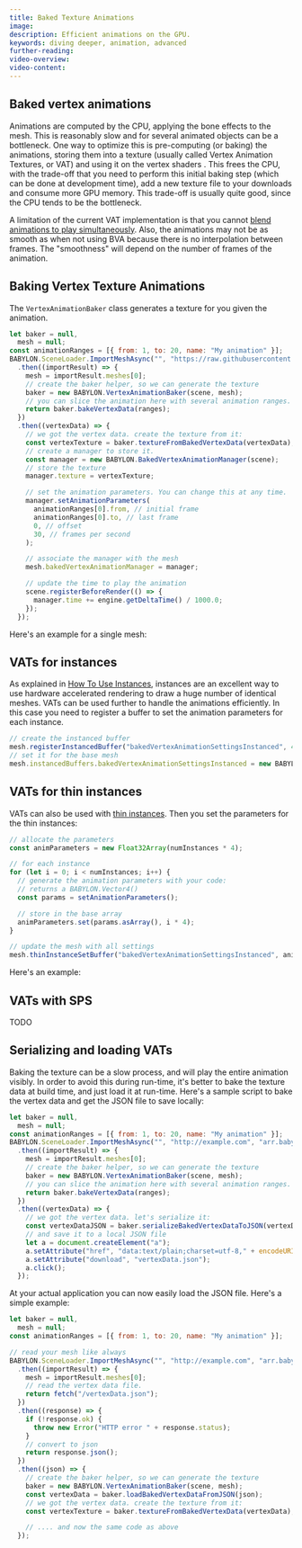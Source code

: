 ```yaml
---
title: Baked Texture Animations
image:
description: Efficient animations on the GPU.
keywords: diving deeper, animation, advanced
further-reading:
video-overview:
video-content:
---
```


## Baked vertex animations

Animations are computed by the CPU, applying the bone effects to the mesh. This is reasonably slow and for several animated objects can be a bottleneck. One way to optimize this is pre-computing (or baking) the animations, storing them into a texture (usually called Vertex Animation Textures, or VAT) and using it on the vertex shaders . This frees the CPU, with the trade-off that you need to perform this initial baking step (which can be done at development time), add a new texture file to your downloads and consume more GPU memory. This trade-off is usually quite good, since the CPU tends to be the bottleneck.

A limitation of the current VAT implementation is that you cannot [blend animations to play simultaneously](./advanced_animations#animation-blending). Also, the animations may not be as smooth as when not using BVA because there is no interpolation between frames. The "smoothness" will depend on the number of frames of the animation.

## Baking Vertex Texture Animations

The `VertexAnimationBaker` class generates a texture for you given the animation.

```js
let baker = null,
  mesh = null;
const animationRanges = [{ from: 1, to: 20, name: "My animation" }];
BABYLON.SceneLoader.ImportMeshAsync("", "https://raw.githubusercontent.com/RaggarDK/Baby/baby/", "arr.babylon", scene, undefined)
  .then((importResult) => {
    mesh = importResult.meshes[0];
    // create the baker helper, so we can generate the texture
    baker = new BABYLON.VertexAnimationBaker(scene, mesh);
    // you can slice the animation here with several animation ranges.
    return baker.bakeVertexData(ranges);
  })
  .then((vertexData) => {
    // we got the vertex data. create the texture from it:
    const vertexTexture = baker.textureFromBakedVertexData(vertexData);
    // create a manager to store it.
    const manager = new BABYLON.BakedVertexAnimationManager(scene);
    // store the texture
    manager.texture = vertexTexture;

    // set the animation parameters. You can change this at any time.
    manager.setAnimationParameters(
      animationRanges[0].from, // initial frame
      animationRanges[0].to, // last frame
      0, // offset
      30, // frames per second
    );

    // associate the manager with the mesh
    mesh.bakedVertexAnimationManager = manager;

    // update the time to play the animation
    scene.registerBeforeRender(() => {
      manager.time += engine.getDeltaTime() / 1000.0;
    });
  });
```

Here's an example for a single mesh:

<Playground id="#CP2RN9#16" title="Vertex Texture Animations" description="An example of playing a vertex texture animation."/>

## VATs for instances

As explained in [How To Use Instances](/features/featuresDeepDive/mesh/copies/instances), instances are an excellent way to use hardware accelerated rendering to draw a huge number of identical meshes. VATs can be used further to handle the animations efficiently. In this case you need to register a buffer to set the animation parameters for each instance.

```js
// create the instanced buffer
mesh.registerInstancedBuffer("bakedVertexAnimationSettingsInstanced", 4);
// set it for the base mesh
mesh.instancedBuffers.bakedVertexAnimationSettingsInstanced = new BABYLON.Vector4(0, 0, 0, 0);
```

<Playground id="#CP2RN9#18" title="Vertex Texture Animations on instances" description="An example of playing VATs on instances."/>

## VATs for thin instances

VATs can also be used with [thin instances](/features/featuresDeepDive/mesh/copies/thinInstances). Then you set the parameters for the thin instances:

```js
// allocate the parameters
const animParameters = new Float32Array(numInstances * 4);

// for each instance
for (let i = 0; i < numInstances; i++) {
  // generate the animation parameters with your code:
  // returns a BABYLON.Vector4()
  const params = setAnimationParameters();

  // store in the base array
  animParameters.set(params.asArray(), i * 4);
}

// update the mesh with all settings
mesh.thinInstanceSetBuffer("bakedVertexAnimationSettingsInstanced", animParameters, 4);
```

Here's an example:

<Playground id="#CP2RN9#20" title="Vertex Texture Animations on thin instances" description="An example of playing VATs on thin instances."/>

## VATs with SPS

TODO

## Serializing and loading VATs

Baking the texture can be a slow process, and will play the entire animation visibly. In order to avoid this during run-time, it's better to bake the texture data at build time, and just load it at run-time. Here's a sample script to bake the vertex data and get the JSON file to save locally:

```js
let baker = null,
  mesh = null;
const animationRanges = [{ from: 1, to: 20, name: "My animation" }];
BABYLON.SceneLoader.ImportMeshAsync("", "http://example.com", "arr.babylon", scene, undefined)
  .then((importResult) => {
    mesh = importResult.meshes[0];
    // create the baker helper, so we can generate the texture
    baker = new BABYLON.VertexAnimationBaker(scene, mesh);
    // you can slice the animation here with several animation ranges.
    return baker.bakeVertexData(ranges);
  })
  .then((vertexData) => {
    // we got the vertex data. let's serialize it:
    const vertexDataJSON = baker.serializeBakedVertexDataToJSON(vertexData);
    // and save it to a local JSON file
    let a = document.createElement("a");
    a.setAttribute("href", "data:text/plain;charset=utf-8," + encodeURIComponent(vertexDataJSON));
    a.setAttribute("download", "vertexData.json");
    a.click();
  });
```

At your actual application you can now easily load the JSON file. Here's a simple example:

```js
let baker = null,
  mesh = null;
const animationRanges = [{ from: 1, to: 20, name: "My animation" }];

// read your mesh like always
BABYLON.SceneLoader.ImportMeshAsync("", "http://example.com", "arr.babylon", scene, undefined)
  .then((importResult) => {
    mesh = importResult.meshes[0];
    // read the vertex data file.
    return fetch("/vertexData.json");
  })
  .then((response) => {
    if (!response.ok) {
      throw new Error("HTTP error " + response.status);
    }
    // convert to json
    return response.json();
  })
  .then((json) => {
    // create the baker helper, so we can generate the texture
    baker = new BABYLON.VertexAnimationBaker(scene, mesh);
    const vertexData = baker.loadBakedVertexDataFromJSON(json);
    // we got the vertex data. create the texture from it:
    const vertexTexture = baker.textureFromBakedVertexData(vertexData);

    // .... and now the same code as above
  });
```
